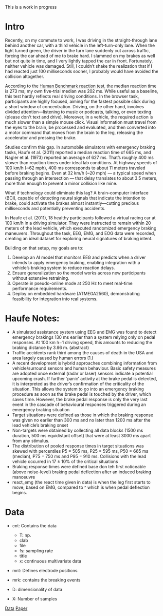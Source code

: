 This is a work in progress

# Intro

Recently, on my commute to work, I was driving in the straight-through lane behind another car, 
with a third vehicle in the left-turn-only lane. When the light turned green, 
the driver in the turn lane suddenly cut across traffic, forcing the car ahead of me to brake hard. 
I slammed on my brakes as well but not quite in time, and I very lightly tapped the car in front. 
Fortunately, neither vehicle was damaged. Still, I couldn’t shake the realization that if I had reacted just 100
milliseconds sooner, I probably would have avoided the collision altogether.

According to the [Human Benchmark reaction test](https://humanbenchmark.com/tests/reactiontime),
the median reaction time is 273 ms; my own five-trial median was 202 ms. 
While useful as a baseline, this test hardly reflects real driving conditions.
In the browser task, participants are highly focused, aiming for the fastest possible click during a short window of concentration. 
Driving, on the other hand, involves divided attention—listening to music or podcasts, talking, or even texting 
(please don't text and drive).
Moreover, in a vehicle, the required action is much slower than a simple mouse click.
Visual information must travel from the eyes to the brain, be processed and evaluated, 
and then converted into a motor command that moves from the brain to the leg, releasing the accelerator and pressing the brake.

Studies confirm this gap. In automobile simulators with emergency braking tasks, 
Haufe et al. (2011) reported a median reaction time of 665 ms, and Nagler et al. (1973) reported an average of 627 ms.
That’s roughly 400 ms slower than reaction times under ideal lab conditions. 
At highway speeds of 100 km/h (~62 mph), 400 ms corresponds to about 11 meters traveled before braking begins. 
Even at 32 km/h (~20 mph) — a typical speed when passing through an intersection — that delay translates to about 3.5 meters,
more than enough to prevent a minor collision like mine.

What if technology could eliminate this lag? A brain–computer interface (BCI), 
capable of detecting neural signals that indicate the intention to brake, 
could activate the brakes almost instantly—cutting precious milliseconds and potentially preventing accidents.

In Haufe et al. (2011), 18 healthy participants followed a virtual racing car at 100 km/h in a driving simulator.
They were instructed to remain within 20 meters of the lead vehicle, which executed randomized emergency braking maneuvers.
Throughout the task, EEG, EMG, and EOG data were recorded, creating an ideal dataset for exploring neural signatures of braking intent.

Building on that setup, my goals are to:
1. Develop an AI model that monitors EEG and predicts when a driver intends to apply emergency braking,
enabling integration with a vehicle’s braking system to reduce reaction delays.
2. Ensure generalization so the model works across new participants without extensive retraining.
3. Operate in pseudo-online mode at 250 Hz to meet real-time performance requirements.
4. Deploy on embedded hardware (ATMEGA2560), demonstrating feasibility for integration into real systems.

# Haufe Notes:
- A simulated assistance system using EEG and
EMG was found to detect emergency brakings 130 ms earlier than a system relying only on
pedal responses. At 100 km h−1 driving speed, this amounts to reducing the braking distance
by 3.66 m. (abstract)
- Traffic accidents rank third among the causes of death in the USA and area largely caused by human errors (1.)
- A recent development is hybrid approaches combining information
from vehicle/surround sensors and human behaviour. Basic
safety measures are adopted once external (radar or laser)
sensors indicate a potential upcoming crash. If further ‘panic’ 
activity at the brake pedal is detected, it is interpreted as the
driver’s confirmation of the criticality of the situation. This
allows the system to go into an emergency braking procedure
as soon as the brake pedal is touched by the driver, which saves
time. However, the brake pedal response is only the very last
event in the cascade of behavioural responses triggered during
an emergency braking situation
- Target situations were defined as those in which the
braking response was given no earlier than 300 ms and no
later than 1200 ms after the lead vehicle’s braking onset
- Non-targets were obtained by collecting all data blocks
(1500 ms duration, 500 ms equidistant offset) that were at
least 3000 ms apart from any stimulus.
- The distribution of pooled response times in target situations
was skewed with percentiles P5 = 505 ms, P25 = 595 ms,
P50 = 665 ms (median), P75 = 750 ms and P95 = 910 ms.
Collisions with the lead vehicle occurred in 17 ± 10% of the
critical situations
- Braking response times were defined base don teh first noticeable (above noise-level) braking pedal deflection 
after an induced braking manoeuvre
- react_emg (the react time given in data) is when the leg first starts to move, based on EMG, compared to ^
which is when pedal deflection begins.

# Data
- cnt: Contains the data
  - T:  np.
  - clab
  - file
  - fs: sampling rate
  - title
  - x: continuous multivariate data
- mnt: Defines electrode positions
- mrk: contains the breaking events

- D: dimensionality of data
- X: Number of samples


[Data](https://bnci-horizon-2020.eu/database/data-sets#:~:text=24.%20Emergency%20braking%20during%20simulated%20driving%20(002%2D2016))
[Paper](http://dx.doi.org/10.1088/1741-2560/8/5/056001)
